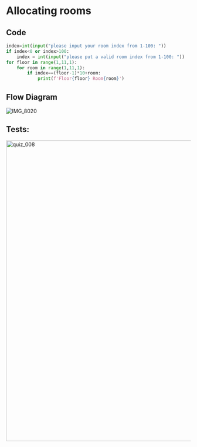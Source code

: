# Allocating rooms

## Code

```.py
index=int(input("please input your room index from 1-100: "))
if index<0 or index>100:
    index = int(input("please put a valid room index from 1-100: "))
for floor in range(1,11,1):
    for room in range(1,11,1):
        if index==(floor-1)*10+room:
            print(f'Floor{floor} Room{room}')
```
## Flow Diagram

![IMG_8020](https://user-images.githubusercontent.com/100017195/191028726-741ca27b-6f3c-48a5-a5c4-a23bfc878570.jpeg)


## Tests:
<img width="820" alt="quiz_008" src="https://user-images.githubusercontent.com/100017195/191028896-8c4b9ee8-952c-4483-97bc-5727b3029cec.png">
